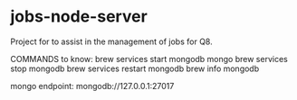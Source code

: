 # jobs-node-server

Project for to assist in the management of jobs for Q8.

COMMANDS to know:
brew services start mongodb
mongo
brew services stop mongodb
brew services restart mongodb
brew info mongodb

mongo endpoint: mongodb://127.0.0.1:27017

